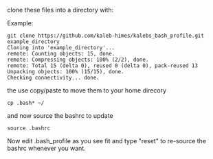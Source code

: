 clone these files into a directory with:

Example:
```
git clone https://github.com/kaleb-himes/kalebs_bash_profile.git example_directory
Cloning into 'example_directory'...
remote: Counting objects: 15, done.
remote: Compressing objects: 100% (2/2), done.
remote: Total 15 (delta 0), reused 0 (delta 0), pack-reused 13
Unpacking objects: 100% (15/15), done.
Checking connectivity... done.
```

the use copy/paste to move them to your home direcory

```
cp .bash* ~/
```

and now source the bashrc to update

```
source .bashrc
```

Now edit .bash_profile as you see fit and type "reset" to re-source the bashrc whenever you want.
